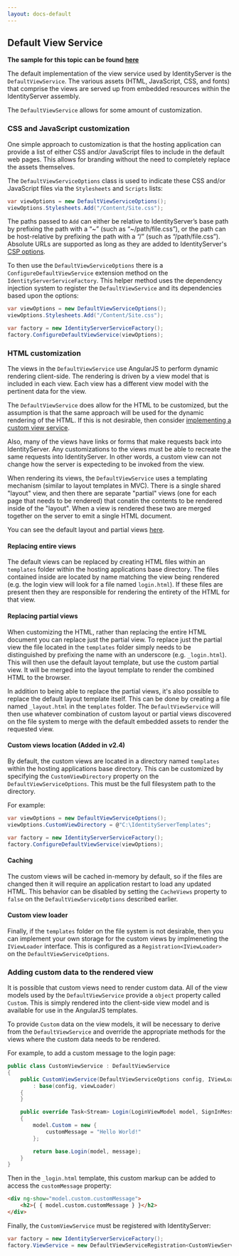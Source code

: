 ```yaml
---
layout: docs-default
---
```


## Default View Service

**The sample for this topic can be found [here](https://github.com/IdentityServer/IdentityServer3.Samples/tree/master/source/EmbeddedAssetsViewService)**

The default implementation of the view service used by IdentityServer is the `DefaultViewService`. The various assets (HTML, JavaScript, CSS, and fonts) that comprise the views are served up from embedded resources within the IdentityServer assembly.

The `DefaultViewService` allows for some amount of customization.

### CSS and JavaScript customization

One simple approach to customization is that the hosting application can provide a list of either CSS and/or JavaScript files to include in the default web pages. This allows for branding without the need to completely replace the assets themselves.

The `DefaultViewServiceOptions` class is used to indicate these CSS and/or JavaScript files via the `Stylesheets` and `Scripts` lists:

```csharp
var viewOptions = new DefaultViewServiceOptions();
viewOptions.Stylesheets.Add("/Content/Site.css");
```

The paths passed to `Add` can either be relative to IdentityServer’s base path by prefixing the path with a “~” (such as “~/path/file.css”), or the path can be host-relative by prefixing the path with a “/” (such as “/path/file.css”). Absolute URLs are  supported as long as they are added to IdentityServer's [CSP options](csp.html).

To then use the `DefaultViewServiceOptions` there is a `ConfigureDefaultViewService` extension method on the  `IdentityServerServiceFactory`. This helper method uses the dependency injection system to register the `DefaultViewService` and its dependencies based upon the options:

```csharp
var viewOptions = new DefaultViewServiceOptions();
viewOptions.Stylesheets.Add("/Content/Site.css");

var factory = new IdentityServerServiceFactory();
factory.ConfigureDefaultViewService(viewOptions);
```

### HTML customization

The views in the `DefaultViewService` use AngularJS to perform dynamic rendering client-side. The rendering is driven by a view model that is included in each view. Each view has a different view model with the pertinent data for the view.

The `DefaultViewService` does allow for the HTML to be customized, but the assumption is that the same approach will be used for the dynamic rendering of the HTML. If this is not desirable, then consider [implementing a custom view service](customViewService.html).

Also, many of the views have links or forms that make requests back into IdentityServer. Any customizations to the views must be able to recreate the same requests into IdentityServer. In other words, a custom view can not change how the server is expecteding to be invoked from the view.

When rendering its views, the `DefaultViewService` uses a templating mechanism (similar to layout templates in MVC). There is a single shared "layout" view, and then there are separate "partial" views (one for each page that needs to be rendered) that conatin the contents to be rendered inside of the "layout". When a view is rendered these two are merged together on the server to emit a single HTML document.

You can see the default layout and partial views [here](https://github.com/IdentityServer/IdentityServer3/tree/master/source/Core/Services/DefaultViewService/PageAssets).

#### Replacing entire views

The default views can be replaced by creating HTML files within an `templates` folder within the hosting applications base directory. The files contained inside are located by name matching the view being rendered (e.g. the login view will look for a file named `login.html`). If these files are present then they are responsible for rendering the entirety of the HTML for that view.

#### Replacing partial views

When customizing the HTML, rather than replacing the entire HTML document you can replace just the partial view. To replace just the partial view the file located in the `templates` folder simply needs to be distinguished by prefixing the name with an underscore (e.g. `_login.html`). This will then use the default layout template, but use the custom partial view. It will be merged into the layout template to render the combined HTML to the browser.

In addition to being able to replace the partial views, it's also possible to replace the default layout template itself. This can be done by creating a file named `_layout.html` in the `templates` folder. The `DefaultViewService` will then use whatever combination of custom layout or partial views discovered on the file system to merge with the default embedded assets to render the requested view.

#### Custom views location (Added in v2.4)

By default, the custom views are located in a directory named `templates` within the hosting applications base directory. This can be customized by specifying the `CustomViewDirectory` property on the `DefaultViewServiceOptions`. This must be the full filesystem path to the directory.

For example:

```csharp
var viewOptions = new DefaultViewServiceOptions();
viewOptions.CustomViewDirectory = @"C:\IdentityServerTemplates";

var factory = new IdentityServerServiceFactory();
factory.ConfigureDefaultViewService(viewOptions);
```

#### Caching

The custom views will be cached in-memory by default, so if the files are changed then it will require an application restart to load any updated HTML. This behavior can be disabled by setting the `CacheViews` property to `false` on the `DefaultViewServiceOptions` described earlier.

#### Custom view loader

Finally, if the `templates` folder on the file system is not desirable, then you can implement your own storage for the custom views by implmeneting the `IViewLoader` interface. This is configured as a `Registration<IViewLoader>
    ` on the  `DefaultViewServiceOptions`.

### Adding custom data to the rendered view

It is possible that custom views need to render custom data. All of the view models used by the  `DefaultViewService` provide a `object` property called `Custom`. This is simply rendered into the client-side view model and is available for use in the AngularJS templates. 
    
To provide `Custom` data on the view models, it will be necessary to derive from the `DefaultViewService` and override the appropriate methods for the views where the custom data needs to be rendered. 

For example, to add a custom message to the login page:

```csharp
public class CustomViewService : DefaultViewService
{
    public CustomViewService(DefaultViewServiceOptions config, IViewLoader viewLoader)
        : base(config, viewLoader)
    {
    }

    public override Task<Stream> Login(LoginViewModel model, SignInMessage message)
    {
        model.Custom = new {
            customMessage = "Hello World!"
        };

        return base.Login(model, message);
    }
}
```

Then in the `_login.html` template, this custom markup can be added to access the `customMessage` property:

```html
<div ng-show="model.custom.customMessage">
    <h2>{ { model.custom.customMessage } }</h2>
</div>
```

Finally, the `CustomViewService` must be registered with IdentityServer:

```csharp
var factory = new IdentityServerServiceFactory();
factory.ViewService = new DefaultViewServiceRegistration<CustomViewService>();
```
